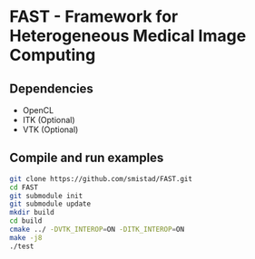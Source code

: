 FAST - Framework for Heterogeneous Medical Image Computing
==========================================================

Dependencies
----------------------------------------------------------
* OpenCL
* ITK (Optional)
* VTK (Optional)

Compile and run examples
----------------------------------------------------------
```bash
git clone https://github.com/smistad/FAST.git
cd FAST
git submodule init
git submodule update
mkdir build
cd build
cmake ../ -DVTK_INTEROP=ON -DITK_INTEROP=ON
make -j8
./test
```
